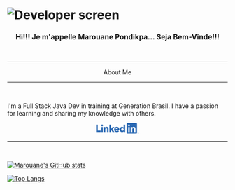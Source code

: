 # ![Developer screen](https://github.com/maxfortune93/maxfortune93/blob/main/marouane%20pondikpa.png)

### <p font-size="30" align="center"> Hi!!! Je m'appelle Marouane Pondikpa... Seja Bem-Vinde!!! <p>
<br>
<hr>

<div align="center">About Me</div>
<hr>
<br>
<p font-size="20">I'm a Full Stack Java Dev in training at Generation Brasil. I have a passion for learning and sharing my knowledge with others.<p>
 
  <div align="center">
<a href="https://www.linkedin.com/feed/" target="_blank"><img height="24" src="https://github.com/maxfortune93/maxfortune93/blob/main/LI-Logo.png" alt="Logo do linkedin">
</div>
   <hr>
<br>
  
  [![Marouane's GitHub stats](https://github-readme-stats.vercel.app/api?username=maxfortune93)](https://github.com/anuraghazra/github-readme-stats)
    
   [![Top Langs](https://github-readme-stats.vercel.app/api/top-langs/?username=maxfortune93&langs_count=8)](https://github.com/anuraghazra/github-readme-stats)
   </div>
